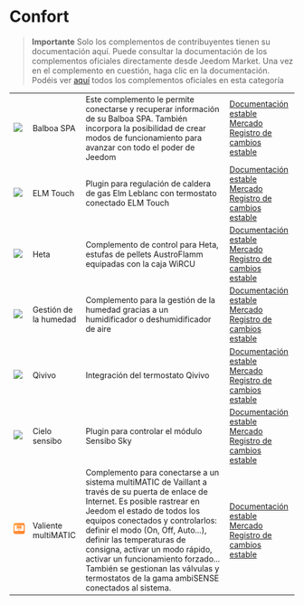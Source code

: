 
# Confort


>**Importante**
>Solo los complementos de contribuyentes tienen su documentación aquí. Puede consultar la documentación de los complementos oficiales directamente desde Jeedom Market. Una vez en el complemento en cuestión, haga clic en la documentación.
>Podéis ver [aquí](https://market.jeedom.com/index.php?v=d&p=market&type=plugin&categorie=wellness) todos los complementos oficiales en esta categoría


| | | | |
|--- | --- | --- | ---|
|<img src="balboa/balboa_icon.png" class="pluginLogo" width="100" />|Balboa SPA|Este complemento le permite conectarse y recuperar información de su Balboa SPA. También incorpora la posibilidad de crear modos de funcionamiento para avanzar con todo el poder de Jeedom|[Documentación estable](https://mika-nt28.github.io/Documentations/balboa/es_ES/)<br/>[Mercado](https://market.jeedom.com/index.php?v=d&p=market_display&id=3712)<br/>[Registro de cambios estable](https://mika-nt28.github.io/Documentations/balboa/es_ES/changelog)|
|<img src="elmtouch/elmtouch_icon.png" class="pluginLogo" width="100" />|ELM Touch|Plugin para regulación de caldera de gas Elm Leblanc con termostato conectado ELM Touch|[Documentación estable](https://jmvedrine.github.io/jeedom-elmtouch/es_ES/)<br/>[Mercado](https://market.jeedom.com/index.php?v=d&p=market_display&id=3281)<br/>[Registro de cambios estable](https://jmvedrine.github.io/jeedom-elmtouch/es_ES/changelog)|
|<img src="heta/heta_icon.png" class="pluginLogo" width="100" />|Heta|Complemento de control para Heta, estufas de pellets AustroFlamm equipadas con la caja WiRCU|[Documentación estable](https://edeweerdt.github.io/jeedom_heta/es_ES/)<br/>[Mercado](https://market.jeedom.com/index.php?v=d&p=market_display&id=3646)<br/>[Registro de cambios estable](https://edeweerdt.github.io/jeedom_heta/es_ES/changelog)|
|<img src="humidity/humidity_icon.png" class="pluginLogo" width="100" />|Gestión de la humedad|Complemento para la gestión de la humedad gracias a un humidificador o deshumidificador de aire|[Documentación estable](https://agp42.github.io/humidity/es_ES/)<br/>[Mercado](https://market.jeedom.com/index.php?v=d&p=market_display&id=3978)<br/>[Registro de cambios estable](https://agp42.github.io/humidity/es_ES/changelog)|
|<img src="qivivo/qivivo_icon.png" class="pluginLogo" width="100" />|Qivivo|Integración del termostato Qivivo|[Documentación estable](https://kiboost.github.io/jeedom_docs/plugins/qivivo/es_ES/)<br/>[Mercado](https://market.jeedom.com/index.php?v=d&p=market_display&id=3551)<br/>[Registro de cambios estable](https://kiboost.github.io/jeedom_docs/plugins/qivivo/es_ES/changelog.html)|
|<img src="sensibosky/sensibosky_icon.png" class="pluginLogo" width="100" />|Cielo sensibo|Plugin para controlar el módulo Sensibo Sky|[Documentación estable](https://rombautsdidier.github.io/sensibosky/es_ES/)<br/>[Mercado](https://market.jeedom.com/index.php?v=d&p=market_display&id=4015)<br/>[Registro de cambios estable](https://rombautsdidier.github.io/sensibosky/es_ES/changelog)|
|<img src="vaillantmultimatic/vaillantmultimatic_icon.png" class="pluginLogo" width="100" />|Valiente multiMATIC|Complemento para conectarse a un sistema multiMATIC de Vaillant a través de su puerta de enlace de Internet. Es posible rastrear en Jeedom el estado de todos los equipos conectados y controlarlos: definir el modo (On, Off, Auto...), definir las temperaturas de consigna, activar un modo rápido, activar un funcionamiento forzado... También se gestionan las válvulas y termostatos de la gama ambiSENSE conectados al sistema.|[Documentación estable](https://mips2648.github.io/jeedom-plugins-docs/vaillantmultimatic/es_ES/)<br/>[Mercado](https://market.jeedom.com/index.php?v=d&p=market_display&id=4164)<br/>[Registro de cambios estable](https://mips2648.github.io/jeedom-plugins-docs/vaillantmultimatic/es_ES/changelog)|
